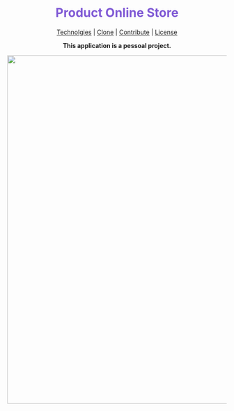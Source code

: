 <h1 align="center" style="color: #805ad5; font-weight: bold;">Product Online Store</h1>
<p align="center">
<a href="#tech">Technolgies</a> |  
 <a href="#clone">Clone</a> |  
 <a href="#contribute">Contribute</a> |  
 <a href="#license">License</a>
</p>

<p align="center">
<b>This application is a pessoal project.</b>
</p>
<p align="center">
<p align="center">
  <p>
    <img src="" width="800px">
  </p>
</p>
